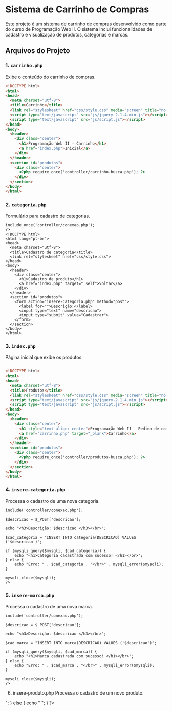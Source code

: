 # Sistema de Carrinho de Compras

Este projeto é um sistema de carrinho de compras desenvolvido como parte do curso de Programação Web II. O sistema inclui funcionalidades de cadastro e visualização de produtos, categorias e marcas.

## Arquivos do Projeto

### 1. `carrinho.php`
Exibe o conteúdo do carrinho de compras.

```html
<!DOCTYPE html>
<html>
<head>
  <meta charset="utf-8">
  <title>Carrinho</title>
  <link rel="stylesheet" href="css/style.css" media="screen" title="no title" charset="utf-8">
  <script type="text/javascript" src="js/jquery-2.1.4.min.js"></script>
  <script type="text/javascript" src="js/script.js"></script>
</head>
<body>
  <header>
    <div class="center">
      <h1>Programação Web II - Carrinho</h1>
      <a href="index.php">Inicial</a>
    </div>
  </header>
  <section id="produtos">
    <div class="center">
      <?php require_once('controller/carrinho-busca.php'); ?>
    </div>
  </section>
</body>
</html>
```
### 2. `categoria.php`
Formulário para cadastro de categorias.

```<?php
include_once('controller/conexao.php');
?>
<!DOCTYPE html>
<html lang="pt-br">
<head>
  <meta charset="utf-8">
  <title>Cadastro de categoria</title>
  <link rel="stylesheet" href="css/style.css">
</head>
<body>
  <header>
    <div class="center">
      <h1>Cadastro de produto</h1>
      <a href="index.php" target="_self">Voltar</a>
    </div>
  </header>
  <section id="produtos">
    <form action="insere-categoria.php" method="post">
      <label for="">Descrição:</label>
      <input type="text" name="descricao">
      <input type="submit" value="Cadastrar">
    </form>
  </section>
</body>
</html>
```

### 3. `index.php`
Página inicial que exibe os produtos.

```html

<!DOCTYPE html>
<html>
<head>
  <meta charset="utf-8">
  <title>Produtos</title>
  <link rel="stylesheet" href="css/style.css" media="screen" title="no title" charset="utf-8">
  <script type="text/javascript" src="js/jquery-2.1.4.min.js"></script>
  <script type="text/javascript" src="js/script.js"></script>
</head>
<body>
  <header>
    <div class="center">
      <h1 style="text-align: center">Programação Web II - Pedido de compra</h1>
      <a href="carrinho.php" target="_blank">Carrinho</a>
    </div>
  </header>
  <section id="produtos">
    <div class="center">
      <?php require_once('controller/produtos-busca.php'); ?>
    </div>
  </section>
</body>
</html>
```

### 4. `insere-categoria.php`
Processa o cadastro de uma nova categoria.


```<?php
include('controller/conexao.php');

$descricao = $_POST['descricao'];

echo "<h3>Descrição: $descricao </h3></br>";

$cad_categoria = "INSERT INTO categoria(DESCRICAO) VALUES ('$descricao')";

if (mysqli_query($mysqli, $cad_categoria)) {
    echo "<h1>Categoria cadastrada com sucesso! </h1></br>";
} else {
    echo "Erro: " . $cad_categoria . "</br>" . mysqli_error($mysqli);
}

mysqli_close($mysqli);
?>
```

### 5. `insere-marca.php`
Processa o cadastro de uma nova marca.


```<?php
include('controller/conexao.php');

$descricao = $_POST['descricao'];

echo "<h3>Descrição: $descricao </h3></br>";

$cad_marca = "INSERT INTO marca(DESCRICAO) VALUES ('$descricao')";

if (mysqli_query($mysqli, $cad_marca)) {
    echo "<h1>Marca cadastrada com sucesso! </h1></br>";
} else {
    echo "Erro: " . $cad_marca . "</br>" . mysqli_error($mysqli);
}

mysqli_close($mysqli);
?>
```

6. insere-produto.php
Processa o cadastro de um novo produto.


<?php
include_once('controller/conexao.php');

$categoria = $_POST['seleciona_categoria'];
$marca = $_POST['seleciona_marca'];
$nome_produto = $_POST['nome'];
$descricao = $_POST['descricao'];
$estoque = $_POST['estoque'];
$preco = $_POST['preco'];

$grava_produto = "INSERT INTO produtos(`IDCATEGORIA`, `IDMARCA`, `NOME`, `DESCRICAO`, `ESTOQUE`, `PRECO`) VALUES ('$categoria','$marca','$nome_produto','$descricao','$estoque','$preco')";

$result_gravacao = mysqli_query($mysqli, $grava_produto);

if (mysqli_affected_rows($mysqli) != 0) {
    echo "
    <META HTTP-EQUIV=REFRESH CONTENT = 'O;URL=produtos.php'>
    <script type=\"text/javascript\">
    alert('Produto cadastrado com sucesso');
    </script>
    ";
} else {
    echo "
    <META HTTP-EQUIV=REFRESH CONTENT = 'O;URL=produtos.php'>
    <script type=\"text/javascript\">
    alert('Produto não cadastrado');
    </script>
    ";
}
?>
